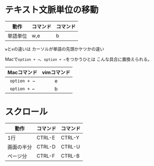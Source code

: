 # テキスト文脈単位の移動
|動作|コマンド|コマンド|
|---|---|---|
|単語単位|w,e|b|


`w`と`e`の違いは
カーソルが単語の先頭かケツかの違い

Macで`option + →`、`option + ←`をつかうひとは
こんな具合に置換えられる。

|Macコマンド|vimコマンド|
|:-:|:-:|
|`option + →`|e|
|`option + ←`|b|



# スクロール

|動作|コマンド|コマンド|
|---|---|---|
|1行|CTRL-E|CTRL-Y|
|画面の半分|CTRL-D|CTRL-U|
|ページ分|CTRL-F|CTRL-B|


